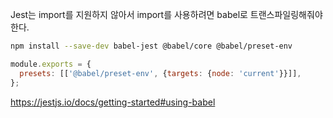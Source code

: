 Jest는 import를 지원하지 않아서 import를 사용하려면 babel로 트랜스파일링해줘야 한다.

```bash
npm install --save-dev babel-jest @babel/core @babel/preset-env
```

```js package.json
module.exports = {
  presets: [['@babel/preset-env', {targets: {node: 'current'}}]],
};
```

https://jestjs.io/docs/getting-started#using-babel
